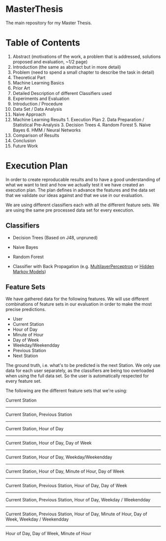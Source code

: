 MasterThesis
============

The main repository for my Master Thesis.

# Table of Contents
1. Abstract (motivations of the work, a problem that is addressed, solutions proposed and evaluation, ~1/2 page)
2. Introduction (the same as abstract but in more detail)
3. Problem (need to spend a small chapter to describe the task in detail)
4. Theoretical Part
  1. Machine Learning Basics
  2. Prior Art
  3. Detailed Description of different Classifiers used
5. Experiments and Evaluation
  1. Introduction / Procedure
  2. Data Set / Data Analysis
  3. Naive Approach
  4. Machine Learning Results
    1. Execution Plan
    2. Data Preparation / Statistical Pre-Analysis
    3. Decision Trees
    4. Random Forest
    5. Naive Bayes
    6. HMM / Neural Networks
  5. Comparison of Results
6. Conclusion
7. Future Work

# Execution Plan

In order to create reproducable results and to have a good understanding of what we want to test and how we actually test it we have created an execution plan. The plan defines in advance the features and the data set that we validate our ideas against and that we use in our evaluation. 

We are using different classifiers each with all the different feature sets. We are using the same pre processed data set for every execution. 

## Classifiers

- Decision Trees (Based on J48, unpruned)
- Naive Bayes
- Random Forest

- Classifier with Back Propagation (e.g. [MultilayerPerceptron](http://weka.sourceforge.net/doc.dev/weka/classifiers/functions/MultilayerPerceptron.html) or [Hidden Markov Models](http://www.doc.gold.ac.uk/~mas02mg/software/hmmweka/index.html))

## Feature Sets

We have gathered data for the following features. We will use different combinations of feature sets in our evaluation in order to make the most precise predictions.
- User
- Current Station
- Hour of Day
- Minute of Hour
- Day of Week
- Weekday/Weekendday
- Previous Station
- Next Station

The ground truth, i.e. what's to be predicted is the next Station. We only use data for each user separately, as the classifiers are being too overloaded when using the full data set. So the user is automatically respected for every feature set.

The following are the different feature sets that we're using:

Current Station

---

Current Station, Previous Station

---

Current Station, Hour of Day

---

Current Station, Hour of Day, Day of Week

---

Current Station, Hour of Day, Weekday/Weekendday

---

Current Station, Hour of Day, Minute of Hour, Day of Week

---

Current Station, Previous Station, Hour of Day, Day of Week

---

Current Station, Previous Station, Hour of Day, Weekday / Weekendday

---

Current Station, Previous Station, Hour of Day, Minute of Hour, Day of Week, Weekday / Weekendday

---

Hour of Day, Day of Week, Minute of Hour
